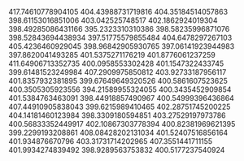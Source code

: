 417.74610778904105
404.43988731719816
404.35184514057863
398.61153016851006
403.042525748517
402.1862924019304
398.49285086431166
395.2323310310386
398.58235996871076
398.52843694438934
397.51775579855484
404.6478297267103
405.4236460929045
398.96842905930765
397.06141923944983
397.8620041493285
401.5375271176219
401.8776061237259
411.64906713352735
400.0958553302428
401.1547322433745
399.61481523249984
407.2909975850812
403.92733187956117
401.8357932381895
399.67649649320526
400.5861607523625
400.3505305923556
394.21589955324055
400.3435452909854
401.5384763463091
398.44918857490967
400.54999396436864
407.44910905838043
399.6215989410465
402.28751745200225
404.14181460123984
398.3309180594851
403.27529197973786
400.56833352449917
402.10867303778394
400.82381969621395
399.2299193208861
408.08428202131034
401.52407516856164
401.934876670796
403.31731714202965
407.3551441711155
401.9934274839492
398.9289563753832
400.5177237540924